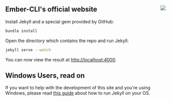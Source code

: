## Ember-CLI's official website <a href="https://ember-community-slackin.herokuapp.com" target="_blank"><img align="right" src="https://ember-community-slackin.herokuapp.com/badge.svg"></a>

Install Jekyll and a special gem provided by GitHub:

```sh
bundle install
```

Open the directory which contains the repo and run Jekyll:

```sh
jekyll serve --watch
```

You can now view the result at [http://localhost:4000][2].

## Windows Users, read on

If you want to help with the development of this site and you're using Windows, please read [this guide][1] about how to run Jekyll on your OS.

[1]: http://jekyll-windows.juthilo.com
[2]: http://localhost:4000
